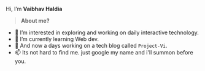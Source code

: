 Hi, I’m **Vaibhav Haldia**
> **About me?**
- 👀 I’m interested in exploring and working on daily interactive technology.
- 🌱 I’m currently learning Web dev.
- 💞️ And now a days working on a tech blog called ```Project-Vi```.
- 📫 Its not hard to find me. just google my name and i'll summon before you.

<!---
xoxics/xoxics is a ✨ special ✨ repository because its `README.md` (this file) appears on your GitHub profile.
You can click the Preview link to take a look at your changes.
--->
